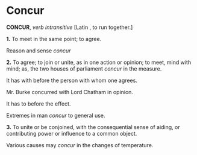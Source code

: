 # Concur

**CONCUR**, _verb intransitive_ \[Latin , to run together.\]

**1.** To meet in the same point; to agree.

Reason and sense _concur_

**2.** To agree; to join or unite, as in one action or opinion; to meet, mind with mind; as, the two houses of parliament _concur_ in the measure.

It has with before the person with whom one agrees.

Mr. Burke concurred with Lord Chatham in opinion.

It has to before the effect.

Extremes in man _concur_ to general use.

**3.** To unite or be conjoined, with the consequential sense of aiding, or contributing power or influence to a common object.

Various causes may _concur_ in the changes of temperature.